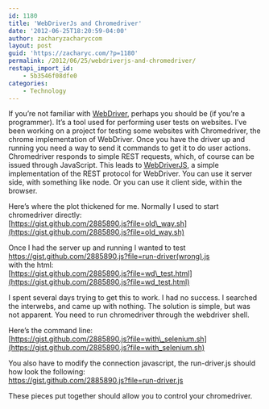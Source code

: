```yaml
---
id: 1180
title: 'WebDriverJs and Chromedriver'
date: '2012-06-25T18:20:59-04:00'
author: zacharyzacharyccom
layout: post
guid: 'https://zacharyc.com/?p=1180'
permalink: /2012/06/25/webdriverjs-and-chromedriver/
restapi_import_id:
    - 5b3546f08dfe0
categories:
    - Technology
---
```


If you’re not familiar with [WebDriver](http://seleniumhq.org/projects/webdriver/), perhaps you should be (if you’re a programmer). It’s a tool used for performing user tests on websites. I’ve been working on a project for testing some websites with Chromedriver, the chrome implementation of WebDriver. Once you have the driver up and running you need a way to send it commands to get it to do user actions. Chromedriver responds to simple REST requests, which, of course can be issued through JavaScript. This leads to [WebDriverJS](http://code.google.com/p/selenium/wiki/WebDriverJs), a simple implementation of the REST protocol for WebDriver. You can use it server side, with something like node. Or you can use it client side, within the browser.

Here’s where the plot thickened for me. Normally I used to start chromedriver directly:  
[https://gist.github.com/2885890.js?file=old\_way.sh](https://gist.github.com/2885890.js?file=old_way.sh)

Once I had the server up and running I wanted to test  
<https://gist.github.com/2885890.js?file=run-driver(wrong).js>  
with the html:  
[https://gist.github.com/2885890.js?file=wd\_test.html](https://gist.github.com/2885890.js?file=wd_test.html)

I spent several days trying to get this to work. I had no success. I searched the interwebs, and came up with nothing. The solution is simple, but was not apparent. You need to run chromedriver through the webdriver shell.

Here’s the command line:  
[https://gist.github.com/2885890.js?file=with\_selenium.sh](https://gist.github.com/2885890.js?file=with_selenium.sh)

You also have to modify the connection javascript, the run-driver.js should how look the following:  
<https://gist.github.com/2885890.js?file=run-driver.js>

These pieces put together should allow you to control your chromedriver.